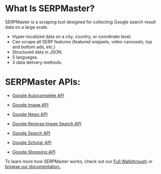 # What Is SERPMaster? 

SERPMaster is a scraping tool designed for collecting Google search result data on a large scale.

- Hyper-localized data on a city, country, or coordinate level. 
- Can scrape all SERP features (featured snippets, video carousels, top and bottom ads, etc.)
- Structured data in JSON.
- 5 languages.  
- 3 data delivery methods.

# SERPMaster APIs:

- [Google Autocomplete API ](https://serpmaster.com/products/google-autocomplete-api/) 

- [Google Image API](https://serpmaster.com/products/google-image-search-api/)

- [Google News API](https://serpmaster.com/products/google-news-api/)

- [Google Reverse Image Search API](https://serpmaster.com/products/google-reverse-image-search-api/)

- [Google Search API](https://serpmaster.com/products/google-search-api/)

- [Google Scholar API](https://serpmaster.com/products/google-scholar-api/)

- [Google Shopping API](https://serpmaster.com/products/google-shopping-api/)

To learn more how SERPMaster works, check out our [Full Walkthrough](https://serpmaster.com/walkthrough/) or [browse our documentation.](https://docs.serpmaster.com/docs/quick-start-guide) 
